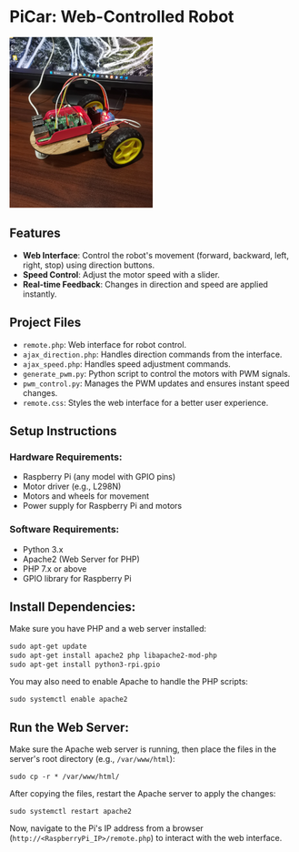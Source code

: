 <h1 >PiCar: Web-Controlled Robot</h1>

<p>
  <img src="pi_car/IMG_20250401_014844_edit_786369379269064.jpg" alt="PiCar" width="50%" />
</p>

## Features

- **Web Interface**: Control the robot's movement (forward, backward, left, right, stop) using direction buttons.
- **Speed Control**: Adjust the motor speed with a slider.
- **Real-time Feedback**: Changes in direction and speed are applied instantly.

## Project Files

- `remote.php`: Web interface for robot control.
- `ajax_direction.php`: Handles direction commands from the interface.
- `ajax_speed.php`: Handles speed adjustment commands.
- `generate_pwm.py`: Python script to control the motors with PWM signals.
- `pwm_control.py`: Manages the PWM updates and ensures instant speed changes.
- `remote.css`: Styles the web interface for a better user experience.

## Setup Instructions

### Hardware Requirements:

- Raspberry Pi (any model with GPIO pins)
- Motor driver (e.g., L298N)
- Motors and wheels for movement
- Power supply for Raspberry Pi and motors

### Software Requirements:

- Python 3.x
- Apache2 (Web Server for PHP)
- PHP 7.x or above
- GPIO library for Raspberry Pi

## Install Dependencies:

Make sure you have PHP and a web server installed:

<pre><code>sudo apt-get update
sudo apt-get install apache2 php libapache2-mod-php
sudo apt-get install python3-rpi.gpio</code></pre>

You may also need to enable Apache to handle the PHP scripts:

<pre><code>sudo systemctl enable apache2</code></pre>

## Run the Web Server:

Make sure the Apache web server is running, then place the files in the server's root directory (e.g., `/var/www/html`):

<pre><code>sudo cp -r * /var/www/html/</code></pre>

After copying the files, restart the Apache server to apply the changes:

<pre><code>sudo systemctl restart apache2</code></pre>

Now, navigate to the Pi's IP address from a browser (`http://<RaspberryPi_IP>/remote.php`) to interact with the web interface.

